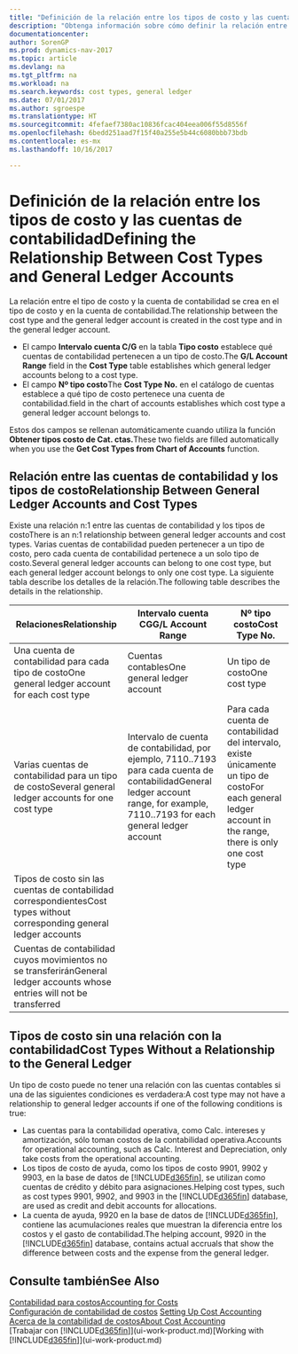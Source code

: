```yaml
---
title: "Definición de la relación entre los tipos de costo y las cuentas de contabilidad"
description: "Obtenga información sobre cómo definir la relación entre el tipo de costo y la cuenta de contabilidad."
documentationcenter: 
author: SorenGP
ms.prod: dynamics-nav-2017
ms.topic: article
ms.devlang: na
ms.tgt_pltfrm: na
ms.workload: na
ms.search.keywords: cost types, general ledger
ms.date: 07/01/2017
ms.author: sgroespe
ms.translationtype: HT
ms.sourcegitcommit: 4fefaef7380ac10836fcac404eea006f55d8556f
ms.openlocfilehash: 6bedd251aad7f15f40a255e5b44c6080bbb73bdb
ms.contentlocale: es-mx
ms.lasthandoff: 10/16/2017

---
```

# <a name="defining-the-relationship-between-cost-types-and-general-ledger-accounts"></a><span data-ttu-id="6d8fe-103">Definición de la relación entre los tipos de costo y las cuentas de contabilidad</span><span class="sxs-lookup"><span data-stu-id="6d8fe-103">Defining the Relationship Between Cost Types and General Ledger Accounts</span></span>
<span data-ttu-id="6d8fe-104">La relación entre el tipo de costo y la cuenta de contabilidad se crea en el tipo de costo y en la cuenta de contabilidad.</span><span class="sxs-lookup"><span data-stu-id="6d8fe-104">The relationship between the cost type and the general ledger account is created in the cost type and in the general ledger account.</span></span>  

* <span data-ttu-id="6d8fe-105">El campo **Intervalo cuenta C/G** en la tabla **Tipo costo** establece qué cuentas de contabilidad pertenecen a un tipo de costo.</span><span class="sxs-lookup"><span data-stu-id="6d8fe-105">The **G/L Account Range** field in the **Cost Type** table establishes which general ledger accounts belong to a cost type.</span></span>  
* <span data-ttu-id="6d8fe-106">El campo **Nº tipo costo**</span><span class="sxs-lookup"><span data-stu-id="6d8fe-106">The **Cost Type No.**</span></span> <span data-ttu-id="6d8fe-107">en el catálogo de cuentas establece a qué tipo de costo pertenece una cuenta de contabilidad.</span><span class="sxs-lookup"><span data-stu-id="6d8fe-107">field in the chart of accounts establishes which cost type a general ledger account belongs to.</span></span>  

<span data-ttu-id="6d8fe-108">Estos dos campos se rellenan automáticamente cuando utiliza la función **Obtener tipos costo de Cat. ctas.**</span><span class="sxs-lookup"><span data-stu-id="6d8fe-108">These two fields are filled automatically when you use the **Get Cost Types from Chart of Accounts** function.</span></span>  

## <a name="relationship-between-general-ledger-accounts-and-cost-types"></a><span data-ttu-id="6d8fe-109">Relación entre las cuentas de contabilidad y los tipos de costo</span><span class="sxs-lookup"><span data-stu-id="6d8fe-109">Relationship Between General Ledger Accounts and Cost Types</span></span>  
<span data-ttu-id="6d8fe-110">Existe una relación n:1 entre las cuentas de contabilidad y los tipos de costo</span><span class="sxs-lookup"><span data-stu-id="6d8fe-110">There is an n:1 relationship between general ledger accounts and cost types.</span></span> <span data-ttu-id="6d8fe-111">Varias cuentas de contabilidad pueden pertenecer a un tipo de costo, pero cada cuenta de contabilidad pertenece a un solo tipo de costo.</span><span class="sxs-lookup"><span data-stu-id="6d8fe-111">Several general ledger accounts can belong to one cost type, but each general ledger account belongs to only one cost type.</span></span> <span data-ttu-id="6d8fe-112">La siguiente tabla describe los detalles de la relación.</span><span class="sxs-lookup"><span data-stu-id="6d8fe-112">The following table describes the details in the relationship.</span></span>  

|<span data-ttu-id="6d8fe-113">Relaciones</span><span class="sxs-lookup"><span data-stu-id="6d8fe-113">Relationship</span></span>|<span data-ttu-id="6d8fe-114">**Intervalo cuenta CG**</span><span class="sxs-lookup"><span data-stu-id="6d8fe-114">**G/L Account Range**</span></span>|<span data-ttu-id="6d8fe-115">**Nº tipo costo**</span><span class="sxs-lookup"><span data-stu-id="6d8fe-115">**Cost Type No.**</span></span>|  
|------------------|------------------------------------------------|-------------------------------------------|  
|<span data-ttu-id="6d8fe-116">Una cuenta de contabilidad para cada tipo de costo</span><span class="sxs-lookup"><span data-stu-id="6d8fe-116">One general ledger account for each cost type</span></span>|<span data-ttu-id="6d8fe-117">Cuentas contables</span><span class="sxs-lookup"><span data-stu-id="6d8fe-117">One general ledger account</span></span>|<span data-ttu-id="6d8fe-118">Un tipo de costo</span><span class="sxs-lookup"><span data-stu-id="6d8fe-118">One cost type</span></span>|  
|<span data-ttu-id="6d8fe-119">Varias cuentas de contabilidad para un tipo de costo</span><span class="sxs-lookup"><span data-stu-id="6d8fe-119">Several general ledger accounts for one cost type</span></span>|<span data-ttu-id="6d8fe-120">Intervalo de cuenta de contabilidad, por ejemplo, 7110..7193 para cada cuenta de contabilidad</span><span class="sxs-lookup"><span data-stu-id="6d8fe-120">General ledger account range, for example, 7110..7193 for each general ledger account</span></span>|<span data-ttu-id="6d8fe-121">Para cada cuenta de contabilidad del intervalo, existe únicamente un tipo de costo</span><span class="sxs-lookup"><span data-stu-id="6d8fe-121">For each general ledger account in the range, there is only one cost type</span></span>|  
|<span data-ttu-id="6d8fe-122">Tipos de costo sin las cuentas de contabilidad correspondientes</span><span class="sxs-lookup"><span data-stu-id="6d8fe-122">Cost types without corresponding general ledger accounts</span></span>|<Empty>||  
|<span data-ttu-id="6d8fe-123">Cuentas de contabilidad cuyos movimientos no se transferirán</span><span class="sxs-lookup"><span data-stu-id="6d8fe-123">General ledger accounts whose entries will not be transferred</span></span>||<Empty>|  

## <a name="cost-types-without-a-relationship-to-the-general-ledger"></a><span data-ttu-id="6d8fe-124">Tipos de costo sin una relación con la contabilidad</span><span class="sxs-lookup"><span data-stu-id="6d8fe-124">Cost Types Without a Relationship to the General Ledger</span></span>  
<span data-ttu-id="6d8fe-125">Un tipo de costo puede no tener una relación con las cuentas contables si una de las siguientes condiciones es verdadera:</span><span class="sxs-lookup"><span data-stu-id="6d8fe-125">A cost type may not have a relationship to general ledger accounts if one of the following conditions is true:</span></span>  

* <span data-ttu-id="6d8fe-126">Las cuentas para la contabilidad operativa, como Calc. intereses y amortización, sólo toman costos de la contabilidad operativa.</span><span class="sxs-lookup"><span data-stu-id="6d8fe-126">Accounts for operational accounting, such as Calc. Interest and Depreciation, only take costs from the operational accounting.</span></span>  
* <span data-ttu-id="6d8fe-127">Los tipos de costo de ayuda, como los tipos de costo 9901, 9902 y 9903, en la base de datos de [!INCLUDE[d365fin](includes/d365fin_md.md)], se utilizan como cuentas de crédito y débito para asignaciones.</span><span class="sxs-lookup"><span data-stu-id="6d8fe-127">Helping cost types, such as cost types 9901, 9902, and 9903 in the [!INCLUDE[d365fin](includes/d365fin_md.md)] database, are used as credit and debit accounts for allocations.</span></span>  
* <span data-ttu-id="6d8fe-128">La cuenta de ayuda, 9920 en la base de datos de [!INCLUDE[d365fin](includes/d365fin_md.md)], contiene las acumulaciones reales que muestran la diferencia entre los costos y el gasto de contabilidad.</span><span class="sxs-lookup"><span data-stu-id="6d8fe-128">The helping account, 9920 in the [!INCLUDE[d365fin](includes/d365fin_md.md)] database, contains actual accruals that show the difference between costs and the expense from the general ledger.</span></span>  

## <a name="see-also"></a><span data-ttu-id="6d8fe-129">Consulte también</span><span class="sxs-lookup"><span data-stu-id="6d8fe-129">See Also</span></span>  
[<span data-ttu-id="6d8fe-130">Contabilidad para costos</span><span class="sxs-lookup"><span data-stu-id="6d8fe-130">Accounting for Costs</span></span>](finance-manage-cost-accounting.md)  
<span data-ttu-id="6d8fe-131">[Configuración de contabilidad de costos](finance-set-up-cost-accounting.md) </span><span class="sxs-lookup"><span data-stu-id="6d8fe-131">[Setting Up Cost Accounting](finance-set-up-cost-accounting.md) </span></span>  
[<span data-ttu-id="6d8fe-132">Acerca de la contabilidad de costos</span><span class="sxs-lookup"><span data-stu-id="6d8fe-132">About Cost Accounting</span></span>](finance-about-cost-accounting.md)  
<span data-ttu-id="6d8fe-133">[Trabajar con [!INCLUDE[d365fin](includes/d365fin_md.md)]](ui-work-product.md)</span><span class="sxs-lookup"><span data-stu-id="6d8fe-133">[Working with [!INCLUDE[d365fin](includes/d365fin_md.md)]](ui-work-product.md)</span></span>

